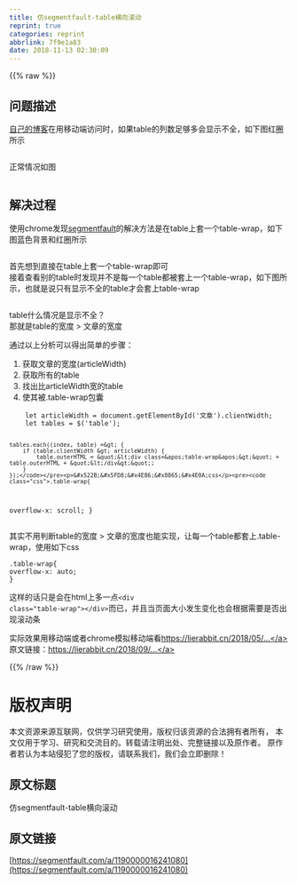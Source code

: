 ```yaml
---
title: 仿segmentfault-table横向滚动
reprint: true
categories: reprint
abbrlink: 7f9e1a83
date: 2018-11-13 02:30:09
---
```


{{% raw %}}
<h2>&#x95EE;&#x9898;&#x63CF;&#x8FF0;</h2><p><a href="https://lierabbit.cn" rel="nofollow noreferrer">&#x81EA;&#x5DF1;&#x7684;&#x535A;&#x5BA2;</a>&#x5728;&#x7528;&#x79FB;&#x52A8;&#x7AEF;&#x8BBF;&#x95EE;&#x65F6;&#xFF0C;&#x5982;&#x679C;table&#x7684;&#x5217;&#x6570;&#x8DB3;&#x591F;&#x591A;&#x4F1A;&#x663E;&#x793A;&#x4E0D;&#x5168;&#xFF0C;&#x5982;&#x4E0B;&#x56FE;&#x7EA2;&#x5708;&#x6240;&#x793A;</p><p><span class="img-wrap"><img data-src="/img/bVbgjlz?w=800&amp;h=938" src="https://static.alili.tech/img/bVbgjlz?w=800&amp;h=938" alt="" title=""></span></p><p>&#x6B63;&#x5E38;&#x60C5;&#x51B5;&#x5982;&#x56FE;</p><p><span class="img-wrap"><img data-src="/img/bVbgjlM?w=2066&amp;h=244" src="https://static.alili.tech/img/bVbgjlM?w=2066&amp;h=244" alt="" title=""></span></p><h2>&#x89E3;&#x51B3;&#x8FC7;&#x7A0B;</h2><p>&#x4F7F;&#x7528;chrome&#x53D1;&#x73B0;<a href="https://segmentfault.com">segmentfault</a>&#x7684;&#x89E3;&#x51B3;&#x65B9;&#x6CD5;&#x662F;&#x5728;table&#x4E0A;&#x5957;&#x4E00;&#x4E2A;table-wrap&#xFF0C;&#x5982;&#x4E0B;&#x56FE;&#x84DD;&#x8272;&#x80CC;&#x666F;&#x548C;&#x7EA2;&#x5708;&#x6240;&#x793A;</p><p><span class="img-wrap"><img data-src="/img/bVbgjlV?w=2766&amp;h=1476" src="https://static.alili.tech/img/bVbgjlV?w=2766&amp;h=1476" alt="" title=""></span></p><p>&#x9996;&#x5148;&#x60F3;&#x5230;&#x76F4;&#x63A5;&#x5728;table&#x4E0A;&#x5957;&#x4E00;&#x4E2A;table-wrap&#x5373;&#x53EF;<br>&#x63A5;&#x7740;&#x67E5;&#x770B;&#x522B;&#x7684;table&#x65F6;&#x53D1;&#x73B0;&#x5E76;&#x4E0D;&#x662F;&#x6BCF;&#x4E00;&#x4E2A;table&#x90FD;&#x88AB;&#x5957;&#x4E0A;&#x4E00;&#x4E2A;table-wrap&#xFF0C;&#x5982;&#x4E0B;&#x56FE;&#x6240;&#x793A;&#xFF0C;&#x4E5F;&#x5C31;&#x662F;&#x8BF4;&#x53EA;&#x6709;&#x663E;&#x793A;&#x4E0D;&#x5168;&#x7684;table&#x624D;&#x4F1A;&#x5957;&#x4E0A;table-wrap</p><p><span class="img-wrap"><img data-src="/img/bVbgjlZ?w=2738&amp;h=1412" src="https://static.alili.tech/img/bVbgjlZ?w=2738&amp;h=1412" alt="" title=""></span></p><p>table&#x4EC0;&#x4E48;&#x60C5;&#x51B5;&#x662F;&#x663E;&#x793A;&#x4E0D;&#x5168;&#xFF1F;<br>&#x90A3;&#x5C31;&#x662F;table&#x7684;&#x5BBD;&#x5EA6; &gt; &#x6587;&#x7AE0;&#x7684;&#x5BBD;&#x5EA6;</p><p>&#x901A;&#x8FC7;&#x4EE5;&#x4E0A;&#x5206;&#x6790;&#x53EF;&#x4EE5;&#x5F97;&#x51FA;&#x7B80;&#x5355;&#x7684;&#x6B65;&#x9AA4;&#xFF1A;</p><ol><li>&#x83B7;&#x53D6;&#x6587;&#x7AE0;&#x7684;&#x5BBD;&#x5EA6;(articleWidth)</li><li>&#x83B7;&#x53D6;&#x6240;&#x6709;&#x7684;table</li><li>&#x627E;&#x51FA;&#x6BD4;articleWidth&#x5BBD;&#x7684;table</li><li>&#x4F7F;&#x5176;&#x88AB;.table-wrap&#x5305;&#x56CA;</li></ol><pre><code class="javaScript">    let articleWidth = document.getElementById(&apos;&#x6587;&#x7AE0;&apos;).clientWidth;
    let tables = $(&apos;table&apos;);
    
    tables.each((index, table) =&gt; {
        if (table.clientWidth &gt; articleWidth) {
            table.outerHTML = &quot;&lt;div class=&apos;table-wrap&apos;&gt;&quot; + table.outerHTML + &quot;&lt;/div&gt;&quot;;
        }
    });</code></pre><p>&#x522B;&#x5FD8;&#x4E86;&#x8865;&#x4E0A;css</p><pre><code class="css">.table-wrap{
  overflow-x: scroll;
}</code></pre><p>&#x5176;&#x5B9E;&#x4E0D;&#x7528;&#x5224;&#x65AD;table&#x7684;&#x5BBD;&#x5EA6; &gt; &#x6587;&#x7AE0;&#x7684;&#x5BBD;&#x5EA6;&#x4E5F;&#x80FD;&#x5B9E;&#x73B0;&#xFF0C;&#x8BA9;&#x6BCF;&#x4E00;&#x4E2A;table&#x90FD;&#x5957;&#x4E0A;.table-wrap&#xFF0C;&#x4F7F;&#x7528;&#x5982;&#x4E0B;css</p><pre><code class="css">.table-wrap{
  overflow-x: auto;
}</code></pre><p>&#x8FD9;&#x6837;&#x7684;&#x8BDD;&#x53EA;&#x662F;&#x4F1A;&#x5728;html&#x4E0A;&#x591A;&#x4E00;&#x70B9;<code>&lt;div class=&quot;table-wrap&quot;&gt;&lt;/div&gt;</code>&#x800C;&#x5DF2;&#xFF0C;&#x5E76;&#x4E14;&#x5F53;&#x9875;&#x9762;&#x5927;&#x5C0F;&#x53D1;&#x751F;&#x53D8;&#x5316;&#x4E5F;&#x4F1A;&#x6839;&#x636E;&#x9700;&#x8981;&#x662F;&#x5426;&#x51FA;&#x73B0;&#x6EDA;&#x52A8;&#x6761;</p><p>&#x5B9E;&#x9645;&#x6548;&#x679C;&#x7528;&#x79FB;&#x52A8;&#x7AEF;&#x6216;&#x8005;chrome&#x6A21;&#x62DF;&#x79FB;&#x52A8;&#x7AEF;&#x770B;<a href="https://lierabbit.cn/2018/05/08/%E6%9C%80%E9%95%BF%E5%9B%9E%E6%96%87%E5%AD%90%E4%B8%B2" rel="nofollow noreferrer"></a><a href="https://lierabbit.cn/2018/05/08/%E6%9C%80%E9%95%BF%E5%9B%9E%E6%96%87%E5%AD%90%E4%B8%B2" rel="nofollow noreferrer">https://lierabbit.cn/2018/05/...</a><br>&#x539F;&#x6587;&#x94FE;&#x63A5;&#xFF1A;<a href="https://lierabbit.cn/2018/09/02/%E4%BB%BFsegmentfault-table%E6%A8%AA%E5%90%91%E6%BB%9A%E5%8A%A8/" rel="nofollow noreferrer"></a><a href="https://lierabbit.cn/2018/09/02/%E4%BB%BFsegmentfault-table%E6%A8%AA%E5%90%91%E6%BB%9A%E5%8A%A8" rel="nofollow noreferrer">https://lierabbit.cn/2018/09/...</a></p>
{{% /raw %}}

# 版权声明
本文资源来源互联网，仅供学习研究使用，版权归该资源的合法拥有者所有，
本文仅用于学习、研究和交流目的。转载请注明出处、完整链接以及原作者。
原作者若认为本站侵犯了您的版权，请联系我们，我们会立即删除！

## 原文标题
仿segmentfault-table横向滚动

## 原文链接
[https://segmentfault.com/a/1190000016241080](https://segmentfault.com/a/1190000016241080)

